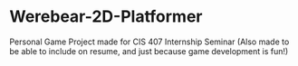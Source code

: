 # Werebear-2D-Platformer
Personal Game Project made for CIS 407 Internship Seminar
(Also made to be able to include on resume, and just because game development is fun!)
